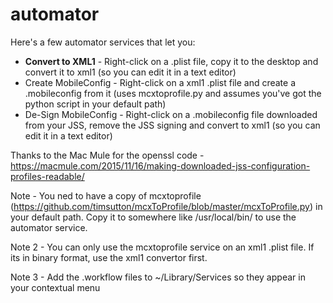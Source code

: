 # automator

Here's a few automator services that let you:

- **Convert to XML1** - Right-click on a .plist file, copy it to the desktop and convert it to xml1 (so you can edit it in a text editor)
- Create MobileConfig - Right-click on a xml1 .plist file and create a .mobileconfig from it (uses mcxtoprofile.py and assumes you've got the python script in your default path)
- De-Sign MobileConfig - Right-click on a .mobileconfig file downloaded from your JSS, remove the JSS signing and convert to xml1 (so you can edit it in a text editor)

Thanks to the Mac Mule for the openssl code - https://macmule.com/2015/11/16/making-downloaded-jss-configuration-profiles-readable/

Note - You ned to have a copy of mcxtoprofile (https://github.com/timsutton/mcxToProfile/blob/master/mcxToProfile.py) in your default path.  Copy it to somewhere like /usr/local/bin/ to use the automator service.

Note 2 - You can only use the mcxtoprofile service on an xml1 .plist file.  If its in binary format, use the xml1 convertor first.

Note 3 - Add the .workflow files to ~/Library/Services so they appear in your contextual menu
